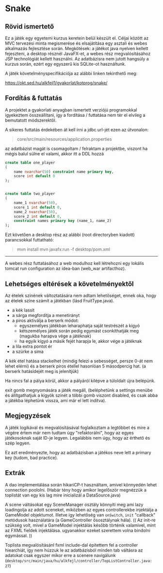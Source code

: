 # Snake

## Rövid ismertető

Ez a játék egy egyetemi kurzus keretein belül készült el. Céljai között az MVC tervezési minta megismerése és elsajátítása egy asztali és webes alkalmazás fejlesztése során.
Megkötések: a játékot java nyelven kellett fejeszteni, a desktop résznél JavaFX-et, a webes rész megvalósításához JSP technológiát kellett használni. Az adatbázisra nem jutott hangsúly a kurzus során, ezért egy egyszerű kis SQLite-ot használtunk.

A játék követelményspecifikációja az alábbi linken tekinthető meg:

https://okt.sed.hu/alkfejl1/gyakorlat/kotprog/snake/

## Fordítás & futtatás

A projektet a gyakorlati anyagban ismertett verziójú programokkal igyekeztem összeállítani,
így a fordítása / futtatása nem tér el elvileg a bemutatott módszerektől.

A sikeres futtatás érdekében át kell írni a jdbc url-jét ezen az útvonalon:
> core/src/main/resources/application.properties

az adatbázist magát is csomagoltam / felraktam a projektbe, viszont ha mégis balul
sülne el valami, akkor itt a DDL hozzá
```sql
create table one_player
(
    name nvarchar(50) constraint name primary key,
    score int default 0
);


create table two_player
(
    name_1 nvarchar(50),
    score_1 int default 0,
    name_2 nvarchar(50),
    score_2 int default 0,
    constraint names primary key (name_1, name_2)
);
```

Ezt követően a desktop rész az alábbi (root directoryben kiadott) parancsokkal futtatható:
> mvn install
> mvn javafx:run -f desktop/pom.xml

---

A webes rész futtatásához a web modulhoz kell létrehozni egy lokális tomcat run
configuration az idea-ban (web_war artifacthoz).

## Lehetséges eltérések a követelményektől

Az ételek színének változtatására nem adtam lehetőséget, ennek oka, hogy
az ételek színe számít a játékban (lásd FruitType.java).

- a kék lassít
- a sárga megfordítja a menetirányt
- a piros aktiválja a berserk módot:
  -  egyszemélyes játékban leharaphatja saját testrészét a kígyó
  -  kétszemélyes játék során pedig egymást csonkíthatják meg (magukba harapva vége a játéknak)
  -  ha egyik kígyó a másik fejét harapja le, akkor vége a játéknak
- a lila extra pontot ér
- a szürke a sima

A kék étel hatása stackelhet (mindig felezi a sebességet, persze 0-át nem lehet elérni) és
a berserk piros étellel hasonlóan 5 másodpercig hat. (a berserk hatásidejét meg is jelenítjük)

Ha nincs fal a pálya körül, akkor a pályáról kilépve a túloldalt újra belépünk.

exit gomb megnyomására a játék megáll, (beléphetünk a settings menübe és állítgathatjuk a kígyók színét
a többi gomb viszont disabled, és csak abba a játékba léphetünk vissza, ami már el lett indítva).

## Megjegyzések

A játék logikával és megvalósításával foglalkoztam a legtöbbet és mire a végére értem már nem tudtam úgy
"refaktorálni", hogy az egyes játékosoknak saját ID-je legyen. Legalábbis nem úgy, hogy az érthető és szép legyen.

Ez azt eredményezte, hogy az adatbázisban a játékos neve lett a primary key (tudom, bad practice).


## Extrák

A dao implementálása során hikariCP-t használtam, amivel könnyedén lehet connection poololni. (Habár tény
hogy amikor legelőször megnézzük a toplistát van egy kis lag mire inicializál a DataSource.java)

A scene váltásokat egy SceneManager osztály könnyíti meg ami lazy loadingolja az adott sceneket,
miközben az egyes controllerekbe injektálja a GameModel objektumot. Illetve így lehetőség van
`onSwitch`, `init` "callback" metódusok használatára (a GameController ősosztálynak hála).
(( Az init-re szükség volt, mivel a GameModel injektálás később történik valamivel, mint az FXML
fieldek injektálása. ugyanakkor ezeket szerettem volna bindolni egymással. ))

Toplista megvalósításánl fxml include-dal építettem fel a controller hiearchiát, így nem húzzuk le
az adatbázisból minden tab váltásra az adatokat csak egyszer mikor erre a scenere navigálunk
(`desktop/src/main/java/hu/alkfejl/controller/TopListController.java: 27`)
